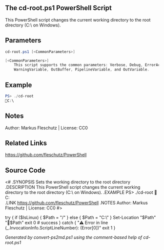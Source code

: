 ## The cd-root.ps1 PowerShell Script

This PowerShell script changes the current working directory to the root directory (C:\ on Windows).

## Parameters
```powershell
cd-root.ps1 [<CommonParameters>]

[<CommonParameters>]
    This script supports the common parameters: Verbose, Debug, ErrorAction, ErrorVariable, WarningAction, 
    WarningVariable, OutBuffer, PipelineVariable, and OutVariable.
```

## Example
```powershell
PS> ./cd-root
📂C:\

```

## Notes
Author: Markus Fleschutz | License: CC0

## Related Links
https://github.com/fleschutz/PowerShell

## Source Code
<#
.SYNOPSIS
	Sets the working directory to the root directory 
.DESCRIPTION
	This PowerShell script changes the current working directory to the root directory (C:\ on Windows).
.EXAMPLE
	PS> ./cd-root
	📂C:\
.LINK
	https://github.com/fleschutz/PowerShell
.NOTES
	Author: Markus Fleschutz | License: CC0
#>

try {
	if ($IsLinux) {	$Path = "/" } else { $Path = "C:\" }
	Set-Location "$Path"
	"📂$Path"
	exit 0 # success
} catch {
	"⚠️ Error in line $($_.InvocationInfo.ScriptLineNumber): $($Error[0])"
	exit 1
}

*Generated by convert-ps2md.ps1 using the comment-based help of cd-root.ps1*
